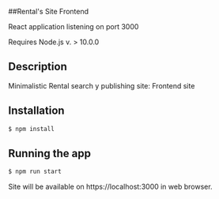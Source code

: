 
##Rental's Site Frontend

React application listening on port 3000

Requires Node.js v. > 10.0.0

## Description

Minimalistic Rental search y publishing site: Frontend site

## Installation

```bash
$ npm install
```

## Running the app

```bash
$ npm run start
```

Site will be available on https://localhost:3000 in web browser.
